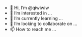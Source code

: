 - 👋 Hi, I’m @qiwiwiw
- 👀 I’m interested in ...
- 🌱 I’m currently learning ...
- 💞️ I’m looking to collaborate on ...
- 📫 How to reach me ...

<!---
qiwiwiw/qiwiwiw is a ✨ special ✨ repository because its `README.md` (this file) appears on your GitHub profile.
You can click the Preview link to take a look at your changes.
--->
